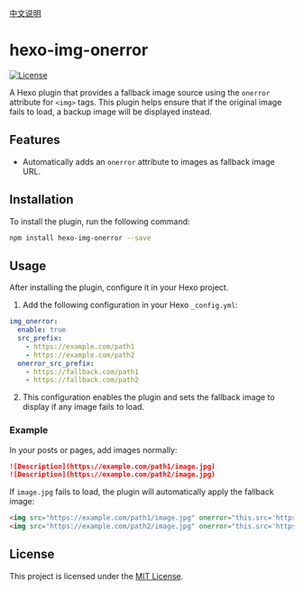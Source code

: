 
[中文说明](README.zh-CN.md)

# hexo-img-onerror

[![License](https://img.shields.io/github/license/WANG-Guangxin/hexo-img-onerror)](LICENSE)

A Hexo plugin that provides a fallback image source using the `onerror` attribute for `<img>` tags. This plugin helps ensure that if the original image fails to load, a backup image will be displayed instead.

## Features

- Automatically adds an `onerror` attribute to images as fallback image URL.

## Installation

To install the plugin, run the following command:

```bash
npm install hexo-img-onerror --save
```

## Usage

After installing the plugin, configure it in your Hexo project.

1. Add the following configuration in your Hexo `_config.yml`:

```yaml
img_onerror:
  enable: true
  src_prefix:
    - https://example.com/path1
    - https://example.com/path2
  onerror_src_prefix:
    - https://fallback.com/path1
    - https://fallback.com/path2
```

2. This configuration enables the plugin and sets the fallback image to display if any image fails to load.

### Example

In your posts or pages, add images normally:

```markdown
![Description](https://example.com/path1/image.jpg)
![Description](https://example.com/path2/image.jpg)
```

If `image.jpg` fails to load, the plugin will automatically apply the fallback image:

```html
<img src="https://example.com/path1/image.jpg" onerror="this.src='https://fallback.com/path1/image.jpg';">
<img src="https://example.com/path2/image.jpg" onerror="this.src='https://fallback.com/path2/image.jpg';">
```

## License

This project is licensed under the [MIT License](LICENSE).
